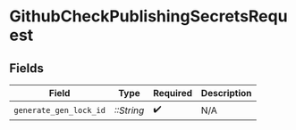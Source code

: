 # GithubCheckPublishingSecretsRequest


## Fields

| Field                  | Type                   | Required               | Description            |
| ---------------------- | ---------------------- | ---------------------- | ---------------------- |
| `generate_gen_lock_id` | *::String*             | :heavy_check_mark:     | N/A                    |